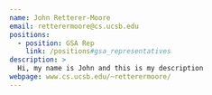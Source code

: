```yaml
---
name: John Retterer-Moore
email: retterermoore@cs.ucsb.edu
positions:
  - position: GSA Rep
    link: /positions#gsa_representatives
description: >
  Hi, my name is John and this is my description
webpage: www.cs.ucsb.edu/~retterermoore/
---
```

